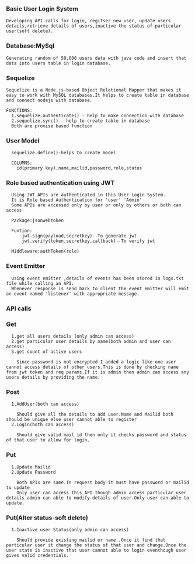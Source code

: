 ### Basic User Login System
    Developing API calls for login, regitser new user, update users details,retrieve details of users,inactive the status of particular user(soft delete).


### Database:MySql
    Generating random of 50,000 users data with java code and insert that data into users table in login database.


### Sequelize
    Sequelize is a Node.js-based Object Relational Mapper that makes it easy to work with MySQL databases.It helps to create table in database and connect nodejs with database.
    
    FUNCTIONS:
      1.sequelize.authenticate() - help to make connection with database
      2.sequelize.sync() - help to create table in database
      Both are promise based function

### User Model       
      sequelize.define()-helps to create model

      COLUMNS:
        id(primary key),name,mailid,password,role,status

### Role based authentication using JWT
      Using JWT APIs are authenticated in this User Login System. 
      It is Role based Authentication for 'user' 'Admin'
      Some APIs are accessed only by user or only by others or both can access 

      Package:jsonwebtoken

      Funtion: 
          jwt.sign(payload,secretkey)--To generate jwt 
          jwt.verify(token,secretkey,callback)--To verify jwt

      Middleware:authToken(role)

### Event Emitter
      Using event emitter ,details of events has been stored in logs.txt file while calling an API.
      Whenever response is send back to client the event emitter will emit an event named 'listener' with appropriate message.

### API calls
  ### Get
      1.get all users details (only admin can access)
      2.get particular user details by name(both admin and user can access)
      3.get count of active users
      
        Since password is not encrypted I added a logic like one user cannot access details of other users.This is done by checking name from jwt token and req params.If it is admin then admin can access any users details by providing the name.
  ### Post
      1.AddUser(both can access)

        Should give all the details to add user.Name and Mailid both should be unique else user cannot able to register
      2.Login(both can access)

        Should give valid mail id then only it checks password and status of that user to allow for login. 
  ### Put
      1.Update Mailid
      2.Update Password

        Both APIs are same.In request body it must have password or mailid to update 
        Only user can access this API though admin access particular user details admin can able to modify details of user.Only user can able to update.
  ### Put(Alter status-soft delete)
      1.Inactive user Status(only admin can access)

        Should provide existing mailid or name .Once it find that particular user it change the status of that user and change.Once the user state is inactive that user cannot able to login eventhough user gives valid credentials.
      